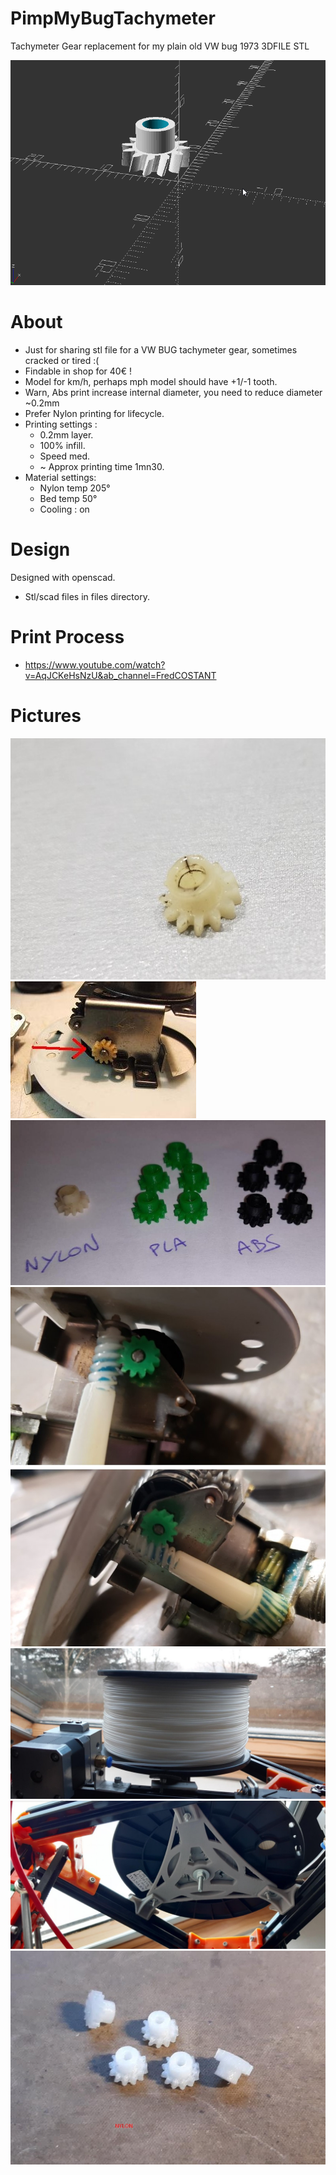 # PimpMyBugTachymeter

Tachymeter Gear replacement for my plain old VW bug 1973 3DFILE STL

![gear1](https://github.com/coxifred/PimpMyBugTachymeter/blob/main/files/pignon.gif?raw=true)


# About

- Just for sharing stl file for a VW BUG tachymeter gear, sometimes cracked or tired :(
- Findable in shop for 40€ !
- Model for km/h, perhaps mph model should have +1/-1 tooth.
- Warn, Abs print increase internal diameter, you need to reduce diameter ~0.2mm
- Prefer Nylon printing for lifecycle.
- Printing settings :
   * 0.2mm layer.
   * 100% infill.
   * Speed med.
   * ~ Approx printing time 1mn30.
- Material settings:
   * Nylon temp 205°
   * Bed temp 50°
   * Cooling : on

# Design

  Designed with openscad.
  
  - Stl/scad files in files directory.

# Print Process
 
  - https://www.youtube.com/watch?v=AqJCKeHsNzU&ab_channel=FredCOSTANT
  
# Pictures

![gear](https://github.com/coxifred/PimpMyBugTachymeter/blob/main/files/gear.jpg?raw=true)
![gear2](https://github.com/coxifred/PimpMyBugTachymeter/blob/main/files/gear2.jpg?raw=true)
![gear3](https://github.com/coxifred/PimpMyBugTachymeter/blob/main/files/gear3.jpg?raw=true)
![gear4](https://github.com/coxifred/PimpMyBugTachymeter/blob/main/files/gear4.jpg?raw=true)
![nylon3](https://github.com/coxifred/PimpMyBugTachymeter/blob/main/files/nylon3.jpg?raw=true)
![nylon2](https://github.com/coxifred/PimpMyBugTachymeter/blob/main/files/nylon2.jpg?raw=true)
![nylon4](https://github.com/coxifred/PimpMyBugTachymeter/blob/main/files/nylon4.jpg?raw=true)
